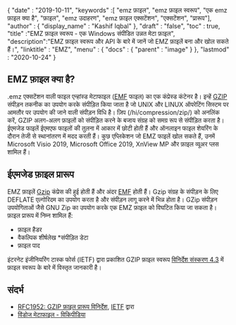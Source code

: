{
  "date" : "2019-10-11",
  "keywords" :[ "emz फ़ाइल", "emz फ़ाइल स्वरूप", "एक emz फ़ाइल क्या है", "फ़ाइल", "emz उदाहरण", "emz फ़ाइल एक्सटेंशन", "एक्सटेंशन", "प्रारूप"],
  "author" : {
    "display_name" : "Kashif Iqbal"
},
  "draft" : "false",
  "toc" : true,
  "title" :"EMZ फ़ाइल स्वरूप - एक Windows संपीडित उन्नत मेटा फ़ाइल",
  "description":"EMZ फ़ाइल स्वरूप और API के बारे में जानें जो EMZ फ़ाइलें बना और खोल सकते हैं।",
  "linktitle" : "EMZ",
  "menu" : {
    "docs" : {
      "parent" : "image"
}
},
  "lastmod" : "2020-10-24"
}

## EMZ फ़ाइल क्या है?

.emz एक्सटेंशन वाली फाइल एन्हांस्ड मेटाफाइल ([EMF](/hi/image/emf/) फाइल) का एक कंप्रेस्ड कंटेनर है। इन्हें [GZIP](/hi/compression/gz/) संपीड़न तकनीक का उपयोग करके संपीड़ित किया जाता है जो UNIX और LINUX ऑपरेटिंग सिस्टम पर आमतौर पर उपयोग की जाने वाली संपीड़न विधि है। ज़िप (/hi/compression/zip/) को अनलिंक करें, GZIP अलग-अलग फ़ाइलों को संपीड़ित करने के बजाय संग्रह को समग्र रूप से संपीड़ित करता है। ईएमजेड फाइलें ईएमएफ फाइलों की तुलना में आकार में छोटी होती हैं और ऑनलाइन फाइल शेयरिंग के दौरान तेजी से स्थानांतरण में मदद करती हैं। कुछ एप्लिकेशन जो EMZ फाइलें खोल सकते हैं, उनमें Microsoft Visio 2019, Microsoft Office 2019, XnView MP और फ़ाइल व्यूअर प्लस शामिल हैं।

## ईएमजेड फ़ाइल प्रारूप

EMZ फ़ाइलें [Gzip](/hi/compression/gz/) कंप्रेस की हुई होती हैं और अंदर [EMF](/hi/image/emf/) होती हैं। Gzip संग्रह के संपीड़न के लिए DEFLATE एल्गोरिदम का उपयोग करता है और संपीड़न लागू करने में भिन्न होता है। GZip संपीड़न उपयोगिताओं जैसे GNU Zip का उपयोग करके एक EMZ फ़ाइल को विघटित किया जा सकता है। फ़ाइल प्रारूप में निम्न शामिल हैं:

* फ़ाइल हैडर
* वैकल्पिक शीर्षलेख
*संपीड़ित डेटा
* फ़ाइल पाद

इंटरनेट इंजीनियरिंग टास्क फोर्स (IETF) द्वारा प्रकाशित GZIP फ़ाइल स्वरूप [विनिर्देश संस्करण 4.3](https://datatracker.ietf.org/doc/html/rfc1952) में फ़ाइल स्वरूप के बारे में विस्तृत जानकारी है।

## संदर्भ

* [RFC1952: GZIP फ़ाइल प्रारूप विनिर्देश](https://datatracker.ietf.org/doc/html/rfc1952), [IETF](https://www.ietf.org/) द्वारा
* [विंडोज मेटाफाइल - विकिपीडिया](https://en.wikipedia.org/wiki/Windows_Metafile)

